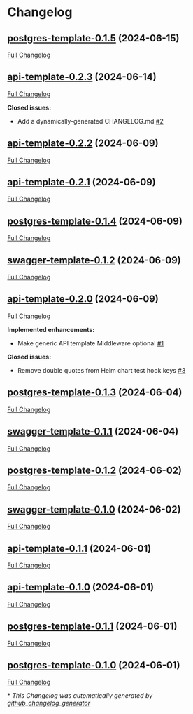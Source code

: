# Changelog

## [postgres-template-0.1.5](https://github.com/ganiulis/charts/tree/postgres-template-0.1.5) (2024-06-15)

[Full Changelog](https://github.com/ganiulis/charts/compare/api-template-0.2.3...postgres-template-0.1.5)

## [api-template-0.2.3](https://github.com/ganiulis/charts/tree/api-template-0.2.3) (2024-06-14)

[Full Changelog](https://github.com/ganiulis/charts/compare/api-template-0.2.2...api-template-0.2.3)

**Closed issues:**

- Add a dynamically-generated CHANGELOG.md [\#2](https://github.com/ganiulis/charts/issues/2)

## [api-template-0.2.2](https://github.com/ganiulis/charts/tree/api-template-0.2.2) (2024-06-09)

[Full Changelog](https://github.com/ganiulis/charts/compare/api-template-0.2.1...api-template-0.2.2)

## [api-template-0.2.1](https://github.com/ganiulis/charts/tree/api-template-0.2.1) (2024-06-09)

[Full Changelog](https://github.com/ganiulis/charts/compare/postgres-template-0.1.4...api-template-0.2.1)

## [postgres-template-0.1.4](https://github.com/ganiulis/charts/tree/postgres-template-0.1.4) (2024-06-09)

[Full Changelog](https://github.com/ganiulis/charts/compare/swagger-template-0.1.2...postgres-template-0.1.4)

## [swagger-template-0.1.2](https://github.com/ganiulis/charts/tree/swagger-template-0.1.2) (2024-06-09)

[Full Changelog](https://github.com/ganiulis/charts/compare/api-template-0.2.0...swagger-template-0.1.2)

## [api-template-0.2.0](https://github.com/ganiulis/charts/tree/api-template-0.2.0) (2024-06-09)

[Full Changelog](https://github.com/ganiulis/charts/compare/postgres-template-0.1.3...api-template-0.2.0)

**Implemented enhancements:**

- Make generic API template Middleware optional [\#1](https://github.com/ganiulis/charts/issues/1)

**Closed issues:**

- Remove double quotes from Helm chart test hook keys [\#3](https://github.com/ganiulis/charts/issues/3)

## [postgres-template-0.1.3](https://github.com/ganiulis/charts/tree/postgres-template-0.1.3) (2024-06-04)

[Full Changelog](https://github.com/ganiulis/charts/compare/swagger-template-0.1.1...postgres-template-0.1.3)

## [swagger-template-0.1.1](https://github.com/ganiulis/charts/tree/swagger-template-0.1.1) (2024-06-04)

[Full Changelog](https://github.com/ganiulis/charts/compare/postgres-template-0.1.2...swagger-template-0.1.1)

## [postgres-template-0.1.2](https://github.com/ganiulis/charts/tree/postgres-template-0.1.2) (2024-06-02)

[Full Changelog](https://github.com/ganiulis/charts/compare/swagger-template-0.1.0...postgres-template-0.1.2)

## [swagger-template-0.1.0](https://github.com/ganiulis/charts/tree/swagger-template-0.1.0) (2024-06-02)

[Full Changelog](https://github.com/ganiulis/charts/compare/api-template-0.1.1...swagger-template-0.1.0)

## [api-template-0.1.1](https://github.com/ganiulis/charts/tree/api-template-0.1.1) (2024-06-01)

[Full Changelog](https://github.com/ganiulis/charts/compare/api-template-0.1.0...api-template-0.1.1)

## [api-template-0.1.0](https://github.com/ganiulis/charts/tree/api-template-0.1.0) (2024-06-01)

[Full Changelog](https://github.com/ganiulis/charts/compare/postgres-template-0.1.1...api-template-0.1.0)

## [postgres-template-0.1.1](https://github.com/ganiulis/charts/tree/postgres-template-0.1.1) (2024-06-01)

[Full Changelog](https://github.com/ganiulis/charts/compare/postgres-template-0.1.0...postgres-template-0.1.1)

## [postgres-template-0.1.0](https://github.com/ganiulis/charts/tree/postgres-template-0.1.0) (2024-06-01)

[Full Changelog](https://github.com/ganiulis/charts/compare/ff94adbe24af918b8484faa336b892f3c8b5a861...postgres-template-0.1.0)



\* *This Changelog was automatically generated by [github_changelog_generator](https://github.com/github-changelog-generator/github-changelog-generator)*
